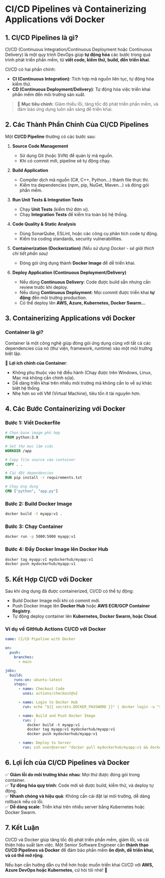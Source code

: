 # CI/CD Pipelines và Containerizing Applications với Docker

## 1. CI/CD Pipelines là gì?
CI/CD (Continuous Integration/Continuous Deployment hoặc Continuous Delivery) là một quy trình DevOps giúp **tự động hóa** các bước trong quá trình phát triển phần mềm, từ **viết code, kiểm thử, build, đến triển khai**.

CI/CD có hai phần chính:
- **CI (Continuous Integration)**: Tích hợp mã nguồn liên tục, tự động hóa kiểm thử.
- **CD (Continuous Deployment/Delivery)**: Tự động hóa việc triển khai phần mềm đến môi trường sản xuất.

> 🚀 **Mục tiêu chính**: Giảm thiểu lỗi, tăng tốc độ phát triển phần mềm, và đảm bảo ứng dụng luôn sẵn sàng để triển khai.

## 2. Các Thành Phần Chính Của CI/CD Pipelines
Một **CI/CD Pipeline** thường có các bước sau:

1. **Source Code Management**  
   - Sử dụng Git (hoặc SVN) để quản lý mã nguồn.  
   - Khi có commit mới, pipeline sẽ tự động chạy.

2. **Build Application**  
   - Compiler dịch mã nguồn (C#, C++, Python...) thành file thực thi.  
   - Kiểm tra dependencies (npm, pip, NuGet, Maven...) và đóng gói phần mềm.

3. **Run Unit Tests & Integration Tests**  
   - Chạy **Unit Tests** (kiểm thử đơn vị).  
   - Chạy **Integration Tests** để kiểm tra toàn bộ hệ thống.

4. **Code Quality & Static Analysis**  
   - Dùng SonarQube, ESLint, hoặc các công cụ phân tích code tự động.  
   - Kiểm tra coding standards, security vulnerabilities.

5. **Containerization (Dockerization)** *(Nếu sử dụng Docker - sẽ giải thích chi tiết phần sau)*  
   - Đóng gói ứng dụng thành **Docker Image** để dễ triển khai.

6. **Deploy Application (Continuous Deployment/Delivery)**  
   - Nếu dùng **Continuous Delivery**: Code được build sẵn nhưng cần review trước khi deploy.  
   - Nếu dùng **Continuous Deployment**: Mọi commit được triển khai **tự động** đến môi trường production.  
   - Có thể deploy lên **AWS, Azure, Kubernetes, Docker Swarm...**  

## 3. Containerizing Applications với Docker
### Container là gì?
Container là một công nghệ giúp đóng gói ứng dụng cùng với tất cả các dependencies của nó (thư viện, framework, runtime) vào một môi trường biệt lập.  

🚀 **Lợi ích chính của Container**:
- Không phụ thuộc vào hệ điều hành (Chạy được trên Windows, Linux, Mac mà không cần chỉnh sửa).
- Dễ dàng triển khai trên nhiều môi trường mà không cần lo về sự khác biệt hệ thống.
- Nhẹ hơn so với VM (Virtual Machine), tiêu tốn ít tài nguyên hơn.

## 4. Các Bước Containerizing với Docker
### Bước 1: Viết Dockerfile
```dockerfile
# Chọn base image phù hợp
FROM python:3.9

# Set thư mục làm việc
WORKDIR /app

# Copy file source vào container
COPY . .

# Cài đặt dependencies
RUN pip install -r requirements.txt

# Chạy ứng dụng
CMD ["python", "app.py"]
```

### Bước 2: Build Docker Image
```bash
docker build -t myapp:v1 .
```

### Bước 3: Chạy Container
```bash
docker run -p 5000:5000 myapp:v1
```

### Bước 4: Đẩy Docker Image lên Docker Hub
```bash
docker tag myapp:v1 mydockerhub/myapp:v1
docker push mydockerhub/myapp:v1
```

## 5. Kết Hợp CI/CD với Docker
Sau khi ứng dụng đã được containerized, CI/CD có thể tự động:
- Build Docker Image mỗi khi có commit mới.
- Push Docker Image lên **Docker Hub** hoặc **AWS ECR/GCP Container Registry**.
- Tự động deploy container lên **Kubernetes, Docker Swarm, hoặc Cloud**.

### Ví dụ về GitHub Actions CI/CD với Docker
```yaml
name: CI/CD Pipeline with Docker

on:
  push:
    branches:
      - main

jobs:
  build:
    runs-on: ubuntu-latest
    steps:
      - name: Checkout Code
        uses: actions/checkout@v2

      - name: Login to Docker Hub
        run: echo "${{ secrets.DOCKER_PASSWORD }}" | docker login -u "${{ secrets.DOCKER_USERNAME }}" --password-stdin

      - name: Build and Push Docker Image
        run: |
          docker build -t myapp:v1 .
          docker tag myapp:v1 mydockerhub/myapp:v1
          docker push mydockerhub/myapp:v1

      - name: Deploy to Server
        run: ssh user@server "docker pull mydockerhub/myapp:v1 && docker run -d -p 5000:5000 mydockerhub/myapp:v1"
```

## 6. Lợi Ích của CI/CD Pipelines và Docker
✅ **Giảm lỗi do môi trường khác nhau**: Mọi thứ được đóng gói trong container.  
✅ **Tự động hóa quy trình**: Code mới sẽ được build, kiểm thử, và deploy tự động.  
✅ **Nhanh chóng và hiệu quả**: Không cần cài đặt lại môi trường, dễ dàng rollback nếu có lỗi.  
✅ **Dễ dàng scale**: Triển khai trên nhiều server bằng Kubernetes hoặc Docker Swarm.  

## 7. Kết Luận
CI/CD và Docker giúp tăng tốc độ phát triển phần mềm, giảm lỗi, và cải thiện hiệu suất làm việc. Một Senior Software Engineer cần **thành thạo CI/CD Pipelines và Docker** để đảm bảo phần mềm **ổn định, dễ triển khai, và có thể mở rộng**.

Nếu bạn cần hướng dẫn cụ thể hơn hoặc muốn triển khai CI/CD với **AWS, Azure DevOps hoặc Kubernetes**, cứ hỏi tôi nhé! 🚀
